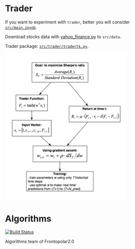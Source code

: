 # Trader

If you want to experiment with `trader`, better you will consider [`src/main.ipynb`](src/main.ipynb).

Download stocks data with [yahoo_finance.py](https://github.com/FRTP/Framework/blob/master/src/yahoo_finance.py) to `src/data`.

Trader package: [`src/trader/tradertk.py`](src/trader/tradertk.py).

<img src="img/diagram.png" width="400px">

# Algorithms
[![Build Status](https://travis-ci.org/FRTP/Framework.svg?branch=master)](https://travis-ci.org/FRTP/Algorithms)

Algorithms team of Frontopolar2.0
